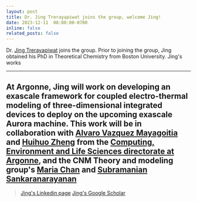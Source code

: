 ```yaml
---
layout: post
title: Dr. Jing Trerayapiwat joins the group, welcome Jing!
date: 2023-12-11  08:00:00-0700
inline: false
related_posts: false
---
```


Dr.  <a href="https://www.linkedin.com/in/kasidet-trerayapiwat-73b3917a/">Jing Trerayapiwat</a> joins the group. Prior to joining the group, Jing obtained his PhD in Theoretical Chemistry from  Boston University. Jing's works

---

At Argonne, Jing will work on developing an exascale framework for coupled electro-thermal modeling of three-dimensional integrated devices to deploy on the upcoming exascale Aurora machine. This work will be in collaboration with <a href="https://www.anl.gov/profile/alvaro-vazquez-mayagoitia">Alvaro Vazquez Mayagoitia</a> and <a href="https://www.alcf.anl.gov/about/people/huihuo-zheng">Huihuo Zheng</a> from the <a href="https://www.anl.gov/cels">Computing, Environment and Life Sciences directorate at Argonne</a>, and the CNM Theory and modeling group's <a href="https://www.anl.gov/profile/maria-k-chan">Maria Chan</a> and <a href="https://www.anl.gov/profile/subramanian-sankaranarayanan">Subramanian Sankaranarayanan</a> 
---

> <a href="https://www.linkedin.com/in/kasidet-trerayapiwat-73b3917a/">Jing's Linkedin page</a> 
> <a href="https://scholar.google.com/citations?user=HN5AfUgAAAAJ&hl=en">Jing's Google Scholar </a> 

